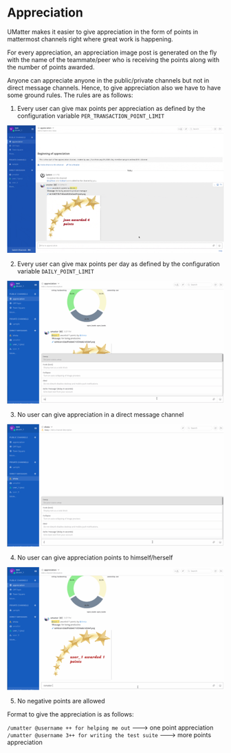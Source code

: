 # Appreciation

UMatter makes it easier to give appreciation in the form of points in mattermost channels right where great work is happening.

For every appreciation, an appreciation image post is generated on the fly with the name of the teammate/peer who is receiving the points along with the number of points awarded.

Anyone can appreciate anyone in the public/private channels but not in direct message channels. Hence, to give appreciation also we have to have some ground rules. The rules are as follows:

1. Every user can give max points per appreciation as defined by the configuration variable `PER_TRANSACTION_POINT_LIMIT`

![](../img/appr_per_trans.gif)

2. Every user can give max points per day as defined by the configuration variable `DAILY_POINT_LIMIT`

![](../img/daily-quota.gif)

3. No user can give appreciation in a direct message channel

![](../img/direct.gif)

4. No user can give appreciation points to himself/herself

![](../img/self.gif)

5. No negative points are allowed


Format to give the appreciation is as follows:

`/umatter @username ++ for helping me out` ---> one point appreciation  
`/umatter @username 3++ for writing the test suite` ---> more points appreciation



